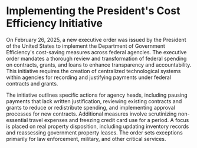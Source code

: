 # Implementing the President's Cost Efficiency Initiative

On February 26, 2025, a new executive order was issued by the President of the United States to implement the Department of Government Efficiency's cost-saving measures across federal agencies. The executive order mandates a thorough review and transformation of federal spending on contracts, grants, and loans to enhance transparency and accountability. This initiative requires the creation of centralized technological systems within agencies for recording and justifying payments under federal contracts and grants.

The initiative outlines specific actions for agency heads, including pausing payments that lack written justification, reviewing existing contracts and grants to reduce or redistribute spending, and implementing approval processes for new contracts. Additional measures involve scrutinizing non-essential travel expenses and freezing credit card use for a period. A focus is placed on real property disposition, including updating inventory records and reassessing government property leases. The order sets exceptions primarily for law enforcement, military, and other critical services.